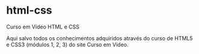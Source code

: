 # html-css
 Curso em Vídeo HTML  e CSS

Aqui salvo todos os conhecimentos adquiridos através do curso de HTML5 e CSS3 (módulos 1, 2, 3) do site Curso em Vídeo.